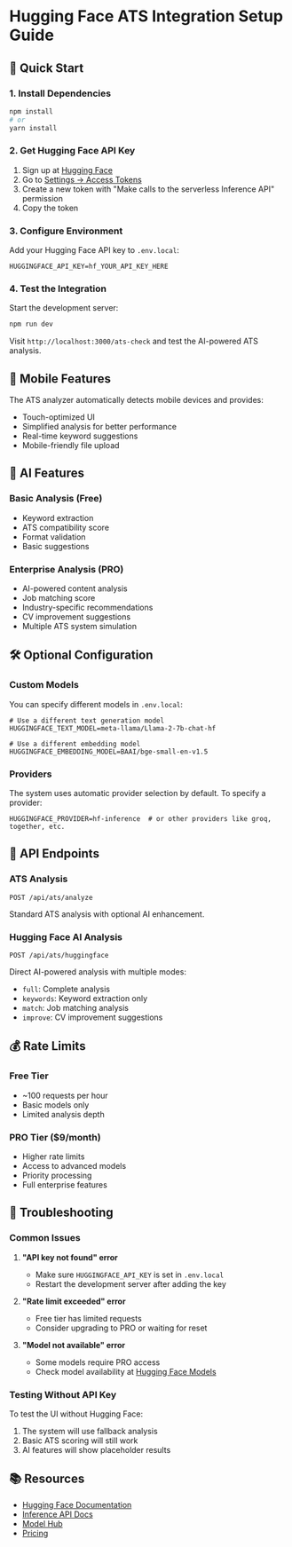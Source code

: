 # Hugging Face ATS Integration Setup Guide

## 🚀 Quick Start

### 1. Install Dependencies
```bash
npm install
# or
yarn install
```

### 2. Get Hugging Face API Key
1. Sign up at [Hugging Face](https://huggingface.co/join)
2. Go to [Settings → Access Tokens](https://huggingface.co/settings/tokens)
3. Create a new token with "Make calls to the serverless Inference API" permission
4. Copy the token

### 3. Configure Environment
Add your Hugging Face API key to `.env.local`:
```env
HUGGINGFACE_API_KEY=hf_YOUR_API_KEY_HERE
```

### 4. Test the Integration
Start the development server:
```bash
npm run dev
```

Visit `http://localhost:3000/ats-check` and test the AI-powered ATS analysis.

## 📱 Mobile Features

The ATS analyzer automatically detects mobile devices and provides:
- Touch-optimized UI
- Simplified analysis for better performance
- Real-time keyword suggestions
- Mobile-friendly file upload

## 🤖 AI Features

### Basic Analysis (Free)
- Keyword extraction
- ATS compatibility score
- Format validation
- Basic suggestions

### Enterprise Analysis (PRO)
- AI-powered content analysis
- Job matching score
- Industry-specific recommendations
- CV improvement suggestions
- Multiple ATS system simulation

## 🛠️ Optional Configuration

### Custom Models
You can specify different models in `.env.local`:
```env
# Use a different text generation model
HUGGINGFACE_TEXT_MODEL=meta-llama/Llama-2-7b-chat-hf

# Use a different embedding model
HUGGINGFACE_EMBEDDING_MODEL=BAAI/bge-small-en-v1.5
```

### Providers
The system uses automatic provider selection by default. To specify a provider:
```env
HUGGINGFACE_PROVIDER=hf-inference  # or other providers like groq, together, etc.
```

## 🔧 API Endpoints

### ATS Analysis
```
POST /api/ats/analyze
```
Standard ATS analysis with optional AI enhancement.

### Hugging Face AI Analysis
```
POST /api/ats/huggingface
```
Direct AI-powered analysis with multiple modes:
- `full`: Complete analysis
- `keywords`: Keyword extraction only
- `match`: Job matching analysis
- `improve`: CV improvement suggestions

## 💰 Rate Limits

### Free Tier
- ~100 requests per hour
- Basic models only
- Limited analysis depth

### PRO Tier ($9/month)
- Higher rate limits
- Access to advanced models
- Priority processing
- Full enterprise features

## 🐛 Troubleshooting

### Common Issues

1. **"API key not found" error**
   - Make sure `HUGGINGFACE_API_KEY` is set in `.env.local`
   - Restart the development server after adding the key

2. **"Rate limit exceeded" error**
   - Free tier has limited requests
   - Consider upgrading to PRO or waiting for reset

3. **"Model not available" error**
   - Some models require PRO access
   - Check model availability at [Hugging Face Models](https://huggingface.co/models)

### Testing Without API Key

To test the UI without Hugging Face:
1. The system will use fallback analysis
2. Basic ATS scoring will still work
3. AI features will show placeholder results

## 📚 Resources

- [Hugging Face Documentation](https://huggingface.co/docs)
- [Inference API Docs](https://huggingface.co/docs/api-inference/en/index)
- [Model Hub](https://huggingface.co/models)
- [Pricing](https://huggingface.co/pricing)